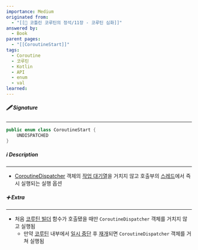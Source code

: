 ```yaml
---
importance: Medium
originated from:
  - "[[📘 코틀린 코루틴의 정석/11장 - 코루틴 심화]]"
answered by:
  - Book
parent pages:
  - "[[CoroutineStart]]"
tags:
  - Coroutine
  - 코루틴
  - Kotlin
  - API
  - enum
  - val
learned:
---
```

##### 🖋️ Signature
---
```Kotlin
public enum class CoroutineStart {
    UNDISPATCHED
}
```

##### ℹ️ Description
---
- [CoroutineDispatcher](CoroutineDispatcher.md) 객체의 [작업 대기열](작업%20대기열.md)을 거치지 않고 호출부의 [스레드](스레드.md)에서 즉시 실행되는 실행 옵션

##### ➕ Extra
---
- 처음 [코루틴 빌더](코루틴%20빌더.md) 함수가 호출됐을 때만 `CoroutineDispatcher` 객체를 거치지 않고 실행됨
	- 만약 [코루틴](코루틴.md) 내부에서 [일시 중단](일시%20중단.md) 후 [재개](재개.md)되면 `CoroutineDispatcher` 객체를 거쳐 실행됨
